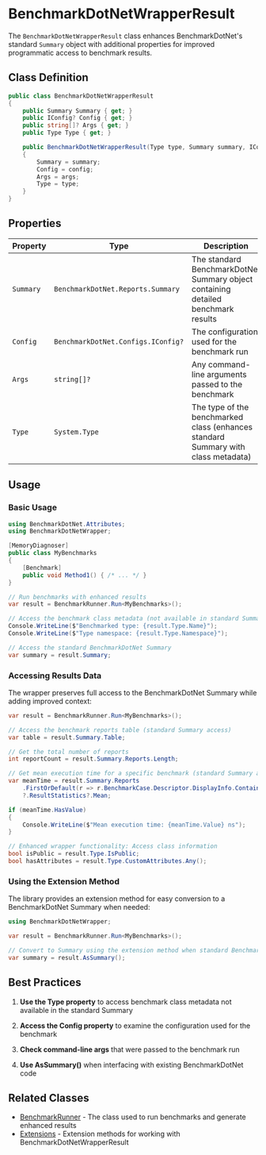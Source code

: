 # BenchmarkDotNetWrapperResult

The `BenchmarkDotNetWrapperResult` class enhances BenchmarkDotNet's standard `Summary` object with additional properties for improved programmatic access to benchmark results.

## Class Definition

```csharp
public class BenchmarkDotNetWrapperResult
{
    public Summary Summary { get; }
    public IConfig? Config { get; }
    public string[]? Args { get; }
    public Type Type { get; }

    public BenchmarkDotNetWrapperResult(Type type, Summary summary, IConfig? config, string[]? args)
    {
        Summary = summary;
        Config = config;
        Args = args;
        Type = type;
    }
}
```

## Properties

| Property | Type | Description |
|----------|------|-------------|
| `Summary` | `BenchmarkDotNet.Reports.Summary` | The standard BenchmarkDotNet Summary object containing detailed benchmark results |
| `Config` | `BenchmarkDotNet.Configs.IConfig?` | The configuration used for the benchmark run |
| `Args` | `string[]?` | Any command-line arguments passed to the benchmark |
| `Type` | `System.Type` | The type of the benchmarked class (enhances standard Summary with class metadata) |

## Usage

### Basic Usage

```csharp
using BenchmarkDotNet.Attributes;
using BenchmarkDotNetWrapper;

[MemoryDiagnoser]
public class MyBenchmarks
{
    [Benchmark]
    public void Method1() { /* ... */ }
}

// Run benchmarks with enhanced results
var result = BenchmarkRunner.Run<MyBenchmarks>();

// Access the benchmark class metadata (not available in standard Summary)
Console.WriteLine($"Benchmarked type: {result.Type.Name}");
Console.WriteLine($"Type namespace: {result.Type.Namespace}");

// Access the standard BenchmarkDotNet Summary
var summary = result.Summary;
```

### Accessing Results Data

The wrapper preserves full access to the BenchmarkDotNet Summary while adding improved context:

```csharp
var result = BenchmarkRunner.Run<MyBenchmarks>();

// Access the benchmark reports table (standard Summary access)
var table = result.Summary.Table;

// Get the total number of reports
int reportCount = result.Summary.Reports.Length;

// Get mean execution time for a specific benchmark (standard Summary access)
var meanTime = result.Summary.Reports
    .FirstOrDefault(r => r.BenchmarkCase.Descriptor.DisplayInfo.Contains("Method1"))
    ?.ResultStatistics?.Mean;

if (meanTime.HasValue)
{
    Console.WriteLine($"Mean execution time: {meanTime.Value} ns");
}

// Enhanced wrapper functionality: Access class information
bool isPublic = result.Type.IsPublic;
bool hasAttributes = result.Type.CustomAttributes.Any();
```

### Using the Extension Method

The library provides an extension method for easy conversion to a BenchmarkDotNet Summary when needed:

```csharp
using BenchmarkDotNetWrapper;

var result = BenchmarkRunner.Run<MyBenchmarks>();

// Convert to Summary using the extension method when standard BenchmarkDotNet APIs are needed
var summary = result.AsSummary();
```

## Best Practices

1. **Use the Type property** to access benchmark class metadata not available in the standard Summary

2. **Access the Config property** to examine the configuration used for the benchmark

3. **Check command-line args** that were passed to the benchmark run

4. **Use AsSummary()** when interfacing with existing BenchmarkDotNet code

## Related Classes

- [BenchmarkRunner](BenchmarkRunner.md) - The class used to run benchmarks and generate enhanced results
- [Extensions](Extensions.md) - Extension methods for working with BenchmarkDotNetWrapperResult 